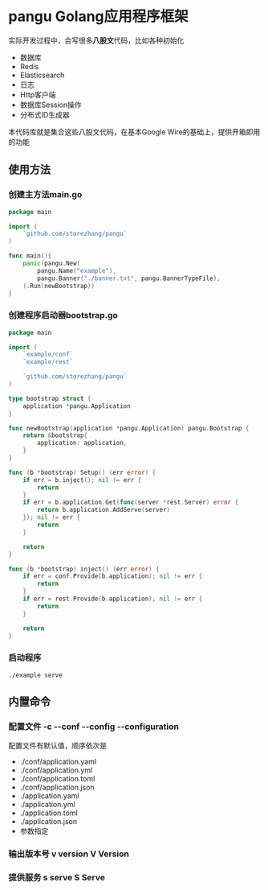 # pangu Golang应用程序框架

实际开发过程中，会写很多**八股文**代码，比如各种初始化

- 数据库
- Redis
- Elasticsearch
- 日志
- Http客户端
- 数据库Session操作
- 分布式ID生成器

本代码库就是集合这些八股文代码，在基本Google Wire的基础上，提供开箱即用的功能

## 使用方法

### 创建主方法main.go

```go
package main

import (
	`github.com/storezhang/pangu`
)

func main(){
	panic(pangu.New(
		pangu.Name("example"),
		pangu.Banner("./banner.txt", pangu.BannerTypeFile),
	).Run(newBootstrap))
}
```

### 创建程序启动器bootstrap.go

```go
package main

import (
	`example/conf`
	`example/rest`

	`github.com/storezhang/pangu`
)

type bootstrap struct {
	application *pangu.Application
}

func newBootstrap(application *pangu.Application) pangu.Bootstrap {
	return &bootstrap{
		application: application,
	}
}

func (b *bootstrap) Setup() (err error) {
	if err = b.inject(); nil != err {
		return
	}
	if err = b.application.Get(func(server *rest.Server) error {
		return b.application.AddServe(server)
	}); nil != err {
		return
	}

	return
}

func (b *bootstrap) inject() (err error) {
	if err = conf.Provide(b.application); nil != err {
		return
	}
	if err = rest.Provide(b.application); nil != err {
		return
	}

	return
}

```

### 启动程序

```shell
./example serve
```

## 内置命令

### 配置文件 -c --conf --config --configuration

配置文件有默认值，顺序依次是

- ./conf/application.yaml
- ./conf/application.yml
- ./conf/application.toml
- ./conf/application.json
- ./application.yaml
- ./application.yml
- ./application.toml
- ./application.json
- 参数指定

### 输出版本号 v version V Version

### 提供服务 s serve S Serve

